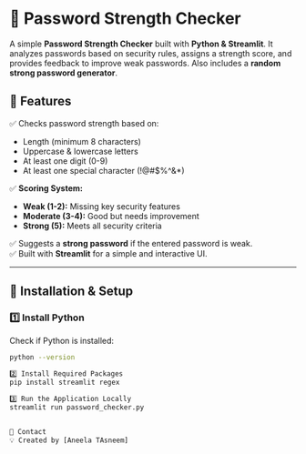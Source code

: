 # 🔐 Password Strength Checker

A simple **Password Strength Checker** built with **Python & Streamlit**. It analyzes passwords based on security rules, assigns a strength score, and provides feedback to improve weak passwords. Also includes a **random strong password generator**.

## 🚀 Features
✅ Checks password strength based on:
- Length (minimum 8 characters)
- Uppercase & lowercase letters
- At least one digit (0-9)
- At least one special character (!@#$%^&*)

✅ **Scoring System:**
- **Weak (1-2):** Missing key security features
- **Moderate (3-4):** Good but needs improvement
- **Strong (5):** Meets all security criteria

✅ Suggests a **strong password** if the entered password is weak.  
✅ Built with **Streamlit** for a simple and interactive UI.  

---

## 📌 Installation & Setup
### **1️⃣ Install Python**
Check if Python is installed:
```sh
python --version

2️⃣ Install Required Packages
pip install streamlit regex

3️⃣ Run the Application Locally
streamlit run password_checker.py


📧 Contact
💡 Created by [Aneela TAsneem]

